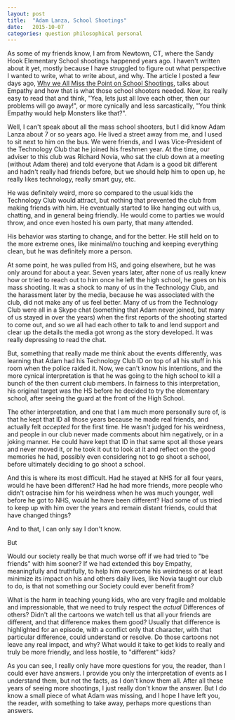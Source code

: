 ```yaml
---
layout: post
title:  "Adam Lanza, School Shootings"
date:   2015-10-07
categories: question philosophical personal
---
```


As some of my friends know, I am from Newtown, CT, where the Sandy Hook Elementary School shootings happened years ago. I haven't written about it yet, mostly because I have struggled to figure out what perspective I wanted to write, what to write about, and why. The article I posted a few days ago, [Why we All Miss the Point on School Shootings](http://markmanson.net/school-shootings), talks about Empathy and how that is what those school shooters needed. Now, its really easy to read that and think, "Yea, lets just all love each other, then our problems will go away!", or more cynically and less sarcastically, "You think Empathy would help Monsters like that?".

Well, I can't speak about all the mass school shooters, but I did know Adam Lanza about 7 or so years ago. He lived a street away from me, and I used to sit next to him on the bus. We were friends, and I was Vice-President of the Technology Club that he joined his freshmen year. At the time, our adviser to this club was Richard Novia, who sat the club down at a meeting (without Adam there) and told everyone that Adam is a good bit different and hadn't really had friends before, but we should help him to open up, he really likes technology, really smart guy, etc.

He was definitely weird, more so compared to the usual kids the Technology Club would attract, but nothing that prevented the club from making friends with him. He eventually started to like hanging out with us, chatting, and in general being friendly. He would come to parties we would throw, and once even hosted his own party, that many attended.

His behavior was starting to change, and for the better. He still held on to the more extreme ones, like minimal/no touching and keeping everything clean, but he was definitely more a person.

At some point, he was pulled from HS, and going elsewhere, but he was only around for about a year. Seven years later, after none of us really knew how or tried to reach out to him once he left the high school, he goes on his mass shooting. It was a shock to many of us in the Technology Club, and the harassment later by the media, because he was associated with the club, did not make any of us feel better. Many of us from the Technology Club were all in a Skype chat (something that Adam never joined, but many of us stayed in over the years) when the first reports of the shooting started to come out, and so we all had each other to talk to and lend support and clear up the details the media got wrong as the story developed. It was really depressing to read the chat.

But, something that really made me think about the events differently, was learning that Adam had his Technology Club ID on top of all his stuff in his room when the police raided it. Now, we can't know his intentions, and the more cynical interpretation is that he was going to the high school to kill a bunch of the then current club members. In fairness to this interpretation, his original target was the HS before he decided to try the elementary school, after seeing the guard at the front of the High School.

The other interpretation, and one that I am much more personally sure of, is that he kept that ID all those years because he made real friends, and actually felt *accepted* for the first time. He wasn't judged for his weirdness, and people in our club never made comments about him negatively, or in a joking manner. He could have kept that ID in that same spot all those years and never moved it, or he took it out to look at it and reflect on the good memories he had, possibly even considering not to go shoot a school, before ultimately deciding to go shoot a school.

And this is where its most difficult. Had he stayed at NHS for all four years, would he have been different? Had he had more friends, more people who didn't ostracise him for his weirdness when he was much younger, well before he got to NHS, would he have been different? Had some of us tried to keep up with him over the years and remain distant friends, could that have changed things?

And to that, I can only say I don't know.

But

Would our society really be that much worse off if we had tried to "be friends" with him sooner? If we had extended this boy Empathy, meaningfully and truthfully, to help him overcome his weirdness or at least minimize its impact on his and others daily lives, like Novia taught our club to do, is that not something our Society could ever benefit from?

What is the harm in teaching young kids, who are very fragile and moldable and impressionable, that we need to truly respect the *actual* Differences of others? Didn't all the cartoons we watch tell us that all your friends are different, and that difference makes them good? Usually that difference is highlighted for an episode, with a conflict only that character, with that particular difference, could understand or resolve. Do those cartoons not leave any real impact, and why? What would it take to get kids to really and truly be more friendly, and less hostile, to "different" kids?

As you can see, I really only have more questions for you, the reader, than I could ever have answers. I provide you only the interpretation of events as I understand them, but not the facts, as I don't know them all. After all these years of seeing more shootings, I just really don't know the answer. But I do know a small piece of what Adam was missing, and I hope I have left you, the reader, with something to take away, perhaps more questions than answers.
